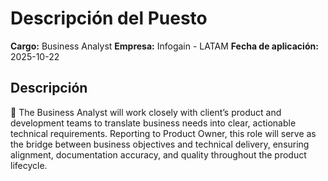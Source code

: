 # Descripción del Puesto

**Cargo:** Business Analyst
**Empresa:** Infogain - LATAM
**Fecha de aplicación:** 2025-10-22

## Descripción

📢 The Business Analyst will work closely with client’s product and development teams to translate business needs into clear, actionable technical requirements. 
Reporting to Product Owner, this role will serve as the bridge between business objectives and technical delivery, ensuring alignment, documentation accuracy, and quality throughout the product lifecycle. 

